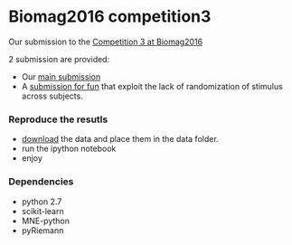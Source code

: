 # Biomag2016 competition3
Our submission to the [Competition 3 at Biomag2016](https://sites.google.com/site/hubertcecotti/home/biomag2016)

2 submission are provided:
- Our [main submission](Final_Submission.ipynb)
- A [submission for fun](Submission_exploit_intersubject.ipynb) that exploit the lack of randomization of stimulus across subjects.

### Reproduce the resutls
- [download](https://sites.google.com/site/hubertcecotti/home/biomag2016) the data and place them in the data folder.
- run the ipython notebook
- enjoy

### Dependencies
- python 2.7
- scikit-learn
- MNE-python
- pyRiemann
